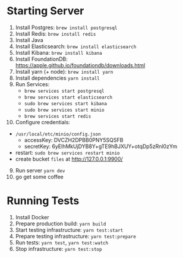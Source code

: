 # Starting Server

1) Install Postgres: `brew install postgresql`
2) Install Redis: `brew install redis`
3) Install Java
4) Install Elasticsearch: `brew install elasticsearch`
5) Install Kibana: `brew install kibana`
6) Install FoundationDB: https://apple.github.io/foundationdb/downloads.html
7) Install yarn (+ node): `brew install yarn`
8) Install dependencies `yarn install`
9) Run Services: 
   - `brew services start postgresql`
   - `brew services start elasticsearch`
   - `sudo brew services start kibana`
   - `sudo brew services start minio`
   - `brew services start redis`
10) Configure credentials: 
 - `/usr/local/etc/minio/config.json`
     - accessKey: DVCZH2DPBB0PNY5SQSFB
     - secretKey: 6yElhMkUjDYB8Y+gTE9hBJXUY+otqDp5zRnl0zYm
 - restart: `sudo brew services restart minio`
 - create bucket `files` at http://127.0.0.1:9900/
9) Run server `yarn dev`
10) go get some coffee

# Running Tests

1) Install Docker
2) Prepare production build: `yarn build`
3) Start testing infrastructure: `yarn test:start`
4) Prepare testing infrastructure: `yarn test:prepare`
5) Run tests: `yarn test`, `yarn test:watch`
6) Stop infrastructure: `yarn test:stop`